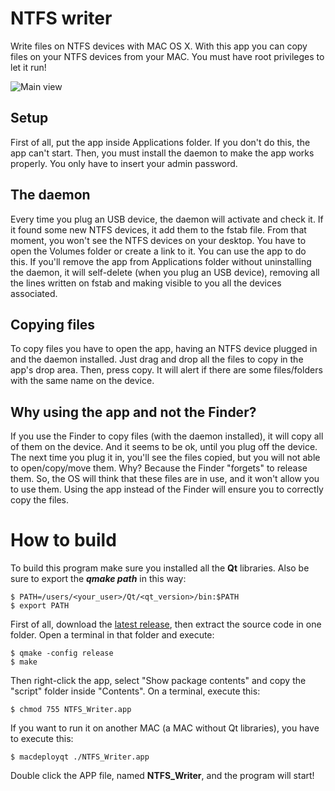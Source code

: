 # NTFS writer
Write files on NTFS devices with MAC OS X.
With this app you can copy files on your NTFS devices from your MAC.
You must have root privileges to let it run!

![](http://mani-gs.github.io/NTFS_writer/images/appScreen.png "Main view")

## Setup
First of all, put the app inside Applications folder. If you don't do this, the app can't start. Then, you must install the daemon to make the app works properly.
You only have to insert your admin password.

## The daemon
Every time you plug an USB device, the daemon will activate and check it. If it found some new NTFS devices, it add them to the fstab file.
From that moment, you won't see the NTFS devices on your desktop. You have to open the Volumes folder or create a link to it. You can use the app to do this.
If you'll remove the app from Applications folder without uninstalling the daemon, it will self-delete (when you plug an USB device), removing all the lines written on fstab and making visible to you all the devices associated.

## Copying files
To copy files you have to open the app, having an NTFS device plugged in and the daemon installed.
Just drag and drop all the files to copy in the app's drop area. Then, press copy.
It will alert if there are some files/folders with the same name on the device.

## Why using the app and not the Finder?
If you use the Finder to copy files (with the daemon installed), it will copy all of them on the device. And it seems to be ok, until you plug off the device.
The next time you plug it in, you'll see the files copied, but you will not able to open/copy/move them. Why? Because the Finder "forgets" to release them.
So, the OS will think that these files are in use, and it won't allow you to use them.
Using the app instead of the Finder will ensure you to correctly copy the files.

# How to build
To build this program make sure you installed all the **Qt** libraries.
Also be sure to export the _**qmake path**_ in this way:

```script
$ PATH=/users/<your_user>/Qt/<qt_version>/bin:$PATH
$ export PATH
```

First of all, download the [latest release](https://github.com/Mani-GS/NTFS_writer/releases/latest), then extract the source code in one folder. Open a terminal in that folder and execute:

```script
$ qmake -config release
$ make
```

Then right-click the app, select "Show package contents" and copy the "script" folder inside "Contents".
On a terminal, execute this:

```script
$ chmod 755 NTFS_Writer.app
```

If you want to run it on another MAC (a MAC without Qt libraries), you have to execute this:

```script
$ macdeployqt ./NTFS_Writer.app
```

Double click the APP file, named **NTFS_Writer**, and the program will start!